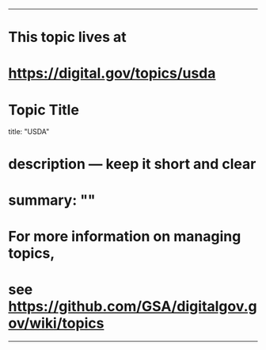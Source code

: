 
---
# This topic lives at
# https://digital.gov/topics/usda

# Topic Title
title: "USDA"

# description — keep it short and clear
# summary: ""


# For more information on managing topics,
# see https://github.com/GSA/digitalgov.gov/wiki/topics
---